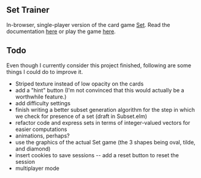 ## Set Trainer

In-browser, single-player version of the card game [Set](http://en.wikipedia.org/wiki/Set_%28game%29).
Read the documentation [here](http://www.johnloeber.com/docs/set.html) or play the game [here](http://www.johnloeber.com/set).

## Todo

Even though I currently consider this project finished, following are some things I could do to improve it.

- Striped texture instead of low opacity on the cards
- add a "hint" button (I'm not convinced that this would actually be a worthwhile feature.)
- add difficulty settings
- finish writing a better subset generation algorithm for the step in which we check for presence of a set (draft in Subset.elm)
- refactor code and express sets in terms of integer-valued vectors for easier computations
- animations, perhaps?
- use the graphics of the actual Set game (the 3 shapes being oval, tilde, and diamond)
- insert cookies to save sessions
-- add a reset button to reset the session
- multiplayer mode
